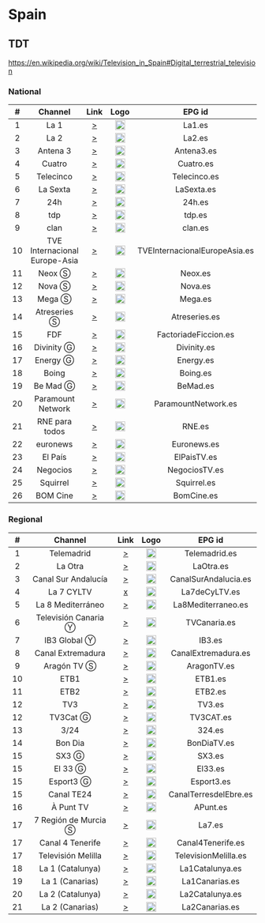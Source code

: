 <h1>Spain</h1>

<h2>TDT</h2>

https://en.wikipedia.org/wiki/Television_in_Spain#Digital_terrestrial_television
<h3>National</h3>

| #  |            Channel            |                                                            Link                                                            |                                                                   Logo                                                                   |            EPG id             |
|:--:|:-----------------------------:|:--------------------------------------------------------------------------------------------------------------------------:|:----------------------------------------------------------------------------------------------------------------------------------------:|:-----------------------------:|
| 1  |             La 1              | [>](https://dh6vo1bovy43s.cloudfront.net/v1/master/3722c60a815c199d9c0ef36c5b73da68a62b09d1/cc-x3gcl32l5ffq2/La_1_ES.m3u8) |                                         <img height="20" src="https://i.imgur.com/NbesiPn.png"/>                                         |            La1.es             |
| 2  |             La 2              | [>](https://di2qeq48iv8ps.cloudfront.net/v1/master/3722c60a815c199d9c0ef36c5b73da68a62b09d1/cc-o8u23e6v7vptv/La_2_ES.m3u8) |                                         <img height="20" src="https://i.imgur.com/DmuTwDw.png"/>                                         |            La2.es             |
| 3  |          Antena 3             |                                    [>](http://185.189.225.150:85/Antena3HD/index.m3u8)                                     |                                         <img height="20" src="https://i.imgur.com/j3SP4BS.png"/>                                         |          Antena3.es           |
| 4  |            Cuatro             |                                     [>](http://185.189.225.150:85/CuatroHD/index.m3u8)                                     |                                         <img height="20" src="https://i.imgur.com/zROxNap.png"/>                                         |           Cuatro.es           |
| 5  |           Telecinco           |                                   [>](http://185.189.225.150:85/TeleCincoHD/index.m3u8)                                    |                                         <img height="20" src="https://i.imgur.com/JECsKdk.png"/>                                         |         Telecinco.es          |
| 6  |           La Sexta            |                                     [>](http://185.189.225.150:85/LaSexta/index.m3u8)                                      |                                         <img height="20" src="https://i.imgur.com/b59MxgM.png"/>                                         |          LaSexta.es           |
| 7  |              24h              | [>](https://d3pfmk89wc0vm9.cloudfront.net/v1/master/3722c60a815c199d9c0ef36c5b73da68a62b09d1/cc-nlow3qkp9tmdm/24H_ES.m3u8) |                                         <img height="20" src="https://i.imgur.com/ZKR2jKr.png"/>                                         |            24h.es             |
| 8  |              tdp              |                            [>](https://rtvelivestream.akamaized.net/rtvesec/tdp/tdp_main.m3u8)                             |                                         <img height="20" src="https://i.imgur.com/HliegRJ.png"/>                                         |            tdp.es             |
| 9  |             clan              |                         [>](https://rtvelivestream.akamaized.net/rtvesec/clan/clan_main_dvr.m3u8)                          |                                         <img height="20" src="https://i.imgur.com/38xIfQ3.png"/>                                         |            clan.es            |
| 10 | TVE Internacional Europe-Asia |                         [>](https://rtvelivestream.akamaized.net/rtvesec/int/tvei_eu_main_dvr.m3u8)                          |                                         <img height="20" src="https://i.imgur.com/ow1HArj.png"/>                                         | TVEInternacionalEuropeAsia.es |
| 11 |            Neox Ⓢ             |                         [>](http://185.189.225.150:85/neox/index.m3u8)                          |         <img height="20" src="https://raw.githubusercontent.com/tv-logo/tv-logos/refs/heads/main/countries/spain/neox-es.png"/>          |            Neox.es            |
| 12 |            Nova Ⓢ             |                         [>](http://185.189.225.150:85/nova/index.m3u8)                          |         <img height="20" src="https://raw.githubusercontent.com/tv-logo/tv-logos/refs/heads/main/countries/spain/nova-es.png"/>          |            Nova.es            |
| 13 |            Mega Ⓢ             |                         [>](http://185.189.225.150:85/mega/index.m3u8)                          |                                         <img height="20" src="https://i.imgur.com/Udrt2eK.png"/>                                         |            Mega.es            |
| 14 |         Atreseries Ⓢ          |                         [>](http://181.78.109.48:8000/play/a00l/index.m3u8)                          |                                                        <img height="20" src="https://raw.githubusercontent.com/tv-logo/tv-logos/refs/heads/main/countries/spain/atreseries-es.png"/>                                                         |         Atreseries.es         |
| 15 |              FDF              |                         [>](http://185.189.225.150:85/fdf/index.m3u8)                          |          <img height="20" src="https://raw.githubusercontent.com/tv-logo/tv-logos/refs/heads/main/countries/spain/fdf-es.png"/>          |     FactoriadeFiccion.es      |
| 16 |          Divinity Ⓖ           |                         [>](https://directos.divinity.es/orilinear04/live/linear04/main/main.isml/main-audio_spa=128000-video=1500000.m3u8)                          |                                         <img height="20" src="https://i.imgur.com/o7fvEr6.png"/>                                         |          Divinity.es          |
| 17 |           Energy Ⓖ            |                         [>](https://directos.energytv.es/orilinear03/live/linear03/main/main.isml/main-audio_spa=128000-video=1500000.m3u8)                          |        <img height="20" src="https://raw.githubusercontent.com/tv-logo/tv-logos/refs/heads/main/countries/spain/energy-es.png"/>         |           Energy.es           |
| 18 |             Boing             |                         [>](http://185.189.225.150:85/boing/index.m3u8)                          |                                         <img height="20" src="https://i.imgur.com/nUYuCAP.png"/>                                         |           Boing.es            |
| 19 |           Be Mad Ⓖ            |                         [>](https://directos.bemad.es/orilinear02/live/linear02/main/main.isml/main-audio_spa=128000-video=1500000.m3u8)                          |         <img height="20" src="https://upload.wikimedia.org/wikipedia/commons/thumb/7/70/Be_Mad_TV.svg/512px-Be_Mad_TV.svg.png"/>         |           BeMad.es            |
| 20 |       Paramount Network       |                         [>](http://185.189.225.150:85/Paramount/index.m3u8)                          | <img height="20" src="https://upload.wikimedia.org/wikipedia/commons/thumb/9/9f/Paramount_Network.svg/512px-Paramount_Network.svg.png"/> |      ParamountNetwork.es      |
| 21 |        RNE para todos         |                         [>](https://rtvelivestream.akamaized.net/rtvesec/rne/rne_para_todos_main.m3u8)                          | <img height="20" src="https://graph.facebook.com/radionacionalrne/picture?width=200&height=200"/> |            RNE.es             |
| 22 |           euronews            |                         [>](https://euronews-live-spa-es.fast.rakuten.tv/v1/master/0547f18649bd788bec7b67b746e47670f558b6b2/production-LiveChannel-6571/bitok/eyJzdGlkIjoiMDA0YjY0NTMtYjY2MC00ZTZkLTlkNzEtMTk3YTM3ZDZhZWIxIiwibWt0IjoiZXMiLCJjaCI6NjU3MSwicHRmIjoxfQ==/26034/euronews-es.m3u8)                          | <img height="20" src="https://raw.githubusercontent.com/tv-logo/tv-logos/refs/heads/main/countries/international/euro-news-int.png"/> |          Euronews.es          |
| 23 |            El País            |                         [>](https://d2xqbi89ghm9hh.cloudfront.net/v1/master/3722c60a815c199d9c0ef36c5b73da68a62b09d1/cc-79fx3huimw4xc-ssai-prd/fast-channel-el-pais.m3u8)                          | <img height="20" src="https://graph.facebook.com/elpais/picture?width=200&height=200"/> |            ElPaisTV.es             |
| 24 |           Negocios            |                         [>](https://streaming013.gestec-video.com/hls/negociostv.m3u8)                          | <img height="20" src="https://pbs.twimg.com/profile_images/1321367703731523584/bNMmbetI_200x200.jpg"/> |            NegociosTV.es             |
| 25 |           Squirrel            |                         [>](https://tsw.streamingwebtv24.it:1936/inteccdn1/inteccdn1/playlist.m3u8)                          | <img height="20" src="https://i.imgur.com/urF0kYA.png"/> |            Squirrel.es             |
| 26 |           BOM Cine            |                         [>](https://tsw.streamingwebtv24.it:1936/inteccdn3/inteccdn3/playlist.m3u8)                          | <img height="20" src="https://i.imgur.com/cqhofMU.png"/> |            BomCine.es             |



<h3>Regional</h3>

| #  |       Channel        |                                                                         Link                                                                          |                                                                Logo                                                                |            EPG id            |
|:--:|:--------------------:|:-----------------------------------------------------------------------------------------------------------------------------------------------------:|:----------------------------------------------------------------------------------------------------------------------------------:|:----------------------------:|
| 1  |      Telemadrid      |                                             [>](https://telemadrid-23-secure2.akamaized.net/master.m3u8)                                              |     <img height="20" src="https://upload.wikimedia.org/wikipedia/commons/thumb/7/71/TeleMadrid.svg/512px-TeleMadrid.svg.png"/>     |        Telemadrid.es         |
| 2  |       La Otra        |                                              [>](https://laotra-1-23-secure2.akamaized.net/master.m3u8)                                               |                                     <img height="20" src="https://i.imgur.com/W1UZyXH.png" />                                      |          LaOtra.es           |
| 3  | Canal Sur Andalucía  |      [>](https://d35x6iaiw8f75z.cloudfront.net/v1/master/3722c60a815c199d9c0ef36c5b73da68a62b09d1/cc-kbwsl0jk1bvoo/canal_sur_andalucia_es.m3u8)       |                                      <img height="20" src="https://i.imgur.com/WcVOXPr.png"/>                                      |     CanalSurAndalucia.es     |
| 4  |      La 7 CYLTV      |                                                                         [x]()                                                                         |                                      <img height="20" src="https://i.imgur.com/o2FlMXP.png"/>                                      |            La7deCyLTV.es            |
| 5  |  La 8 Mediterráneo   |                                                [>](https://streaming004.gestec-video.com/hls/8TV.m3u8)                                                |                                      <img height="20" src="https://graph.facebook.com/la8mediterraneo/picture?width=200&height=200"/>                                      |      La8Mediterraneo.es      |
| 6  | Televisión Canaria Ⓨ |                                               [>](https://www.youtube.com/user/TelevisionCanaria/live)                                                |                                      <img height="20" src="https://i.imgur.com/68LNS8e.png"/>                                      |         TVCanaria.es         |
| 7  |     IB3 Global Ⓨ     |                                                        [>](https://www.youtube.com/c/ib3/live)                                                        |       <img height="20" src="https://raw.githubusercontent.com/tv-logo/tv-logos/refs/heads/main/countries/spain/ib3-es.png"/>       |            IB3.es            |
| 8  |  Canal Extremadura   | [>](https://cdnapisec.kaltura.com/p/5581662/sp/558166200/playManifest/entryId/1_1u7ssdy3/protocol/https/format/applehttp/flavorIds/1_8xbndriw/a.m3u8) |                                      <img height="20" src="https://i.imgur.com/xBeywIA.png"/>                                      |     CanalExtremadura.es      |
| 9  |     Aragón TV Ⓢ      |                                         [>](https://cartv.streaming.aranova.es/hls/live/aragontv_canal1.m3u8)                                         |                                      <img height="20" src="https://i.imgur.com/8H3Q07b.png"/>                                      |         AragonTV.es          |
| 10 |         ETB1         |                                         [>](https://multimedia.eitb.eus/live-content/etb1hd-hls/master.m3u8)                                          | <img height="20" src="https://upload.wikimedia.org/wikipedia/commons/thumb/f/f4/ETB1_2022_logo.svg/512px-ETB1_2022_logo.svg.png"/> |           ETB1.es            |
| 11 |         ETB2         |                                         [>](https://multimedia.eitb.eus/live-content/etb2hd-hls/master.m3u8)                                          | <img height="20" src="https://upload.wikimedia.org/wikipedia/commons/thumb/c/c4/ETB2_2022_logo.svg/512px-ETB2_2022_logo.svg.png"/> |           ETB2.es            |
| 12 |         TV3          |                                                     [>](http://185.189.225.150:85/tv3/index.m3u8)                                                     |            <img height="20" src="https://upload.wikimedia.org/wikipedia/commons/thumb/c/cb/TV3.svg/300px-TV3.svg.png"/>            |            TV3.es            |
| 12 |       TV3Cat Ⓖ       |                                    [>](https://directes3-tv-int.3catdirectes.cat/live-content/tvi-hls/master.m3u8)                                    |         <img height="20" src="https://upload.wikimedia.org/wikipedia/commons/thumb/9/97/TV3CAT.svg/512px-TV3CAT.svg.png"/>         |          TV3CAT.es           |
| 13 |         3/24         |                                  [>](https://directes-tv-int.3catdirectes.cat/live-origin/canal324-hls/master.m3u8)                                   |      <img height="20" src="https://raw.githubusercontent.com/tv-logo/tv-logos/refs/heads/main/countries/spain/3-24-es.png"/>       |            324.es            |
| 14 |       Bon Dia        |                                   [>](https://directes-tv-int.3catdirectes.cat/live-content/bondia-hls/master.m3u8)                                   |                                      <img height="20" src="https://upload.wikimedia.org/wikipedia/commons/4/4f/Logo_Bon_Dia_TV.png"/>                                      |         BonDiaTV.es          |
| 15 |        SX3 Ⓖ         |                                   [>](https://directes-tv-cat.3catdirectes.cat/live-content/super3-hls/master.m3u8)                                   |      <img height="20" src="https://upload.wikimedia.org/wikipedia/commons/thumb/0/01/SX3_logo.svg/2880px-SX3_logo.svg.png"/>       |            SX3.es            |
| 15 |       El 33 Ⓖ        |                                 [>](https://directes-tv-cat.3catdirectes.cat/live-origin/c33-super3-hls/master.m3u8)                                  |      <img height="20" src="https://raw.githubusercontent.com/tv-logo/tv-logos/refs/heads/main/countries/spain/el-33-es.png"/>      |           El33.es            |
| 15 |      Esport3 Ⓖ       |                                   [>](https://directes-tv-es.3catdirectes.cat/live-origin/esport3-hls/master.m3u8)                                    |      <img height="20" src="https://upload.wikimedia.org/wikipedia/commons/thumb/9/9a/Esport3.svg/1200px-Esport3.svg.png"/>       |          Esport3.es          |
| 15 |      Canal TE24      |                                   [>](https://ingest1-video.streaming-pro.com/esportsteABR/etestream/playlist.m3u8)                                    |      <img height="20" src="https://i.ibb.co/3ynghbW/logox2.png"/>       |          CanalTerresdelEbre.es          |
| 16 |      À Punt TV       |             [>](https://bcovlive-a.akamaihd.net/8499d938ef904e39b58a4adec2ddeada/eu-west-1/6057955885001/playlist_dvr.m3u8)             |                                      <img height="20" src="https://i.imgur.com/M88LoNl.png"/>                                      |           APunt.es           |
| 17 | 7 Región de Murcia Ⓢ |                                        [>](https://rtv-murcia-live.globalmest.com/principal/smil:principal.smil/playlist.m3u8)                                         |                                     <img height="20" src="https://upload.wikimedia.org/wikipedia/commons/thumb/2/26/La_7_logo.svg/150px-La_7_logo.svg.png" />                                      | La7.es |
| 17 |   Canal 4 Tenerife   |                                        [>](https://videoserver.tmcreativos.com:19360/ccxwhsfcnq/ccxwhsfcnq.m3u8)                                         |                                     <img height="20" src="https://i.imgur.com/Egymir4.png" />                                      | Canal4Tenerife.es |
| 17 |  Televisión Melilla  |                                        [>](https://tvmelilla-hls-rm-lw.flumotion.com/playlist.m3u8)                                         |                                     <img height="20" src="https://raw.githubusercontent.com/tv-logo/tv-logos/refs/heads/main/countries/spain/television-melilla-es.png" />                                      | TelevisionMelilla.es |
| 18 |   La 1 (Catalunya)   |                                      [>](https://rtvelivestream-clnx.rtve.es/rtvesec/cat/la1_cat_main_dvr.m3u8)                                       |                                      <img height="20" src="https://i.imgur.com/NbesiPn.png"/>                                      |            La1Catalunya.es            |
| 19 |   La 1 (Canarias)    |                                      [>](https://rtvelivestream-clnx.rtve.es/rtvesec/can/la1_can_main_720.m3u8)                                       |                                      <img height="20" src="https://i.imgur.com/NbesiPn.png"/>                                      |            La1Canarias.es            |
| 20 |   La 2 (Catalunya)   |                                      [>](https://rtvelivestream.akamaized.net/rtvesec/cat/la2_cat_main_dvr.m3u8)                                      |                                      <img height="20" src="https://i.imgur.com/DmuTwDw.png"/>                                      |            La2Catalunya.es            |
| 21 |   La 2 (Canarias)    |                                                      [>](https://ztnr.rtve.es/ztnr/5468585.m3u8)                                                      |                                      <img height="20" src="https://i.imgur.com/DmuTwDw.png"/>                                      |            La2Canarias.es            |

